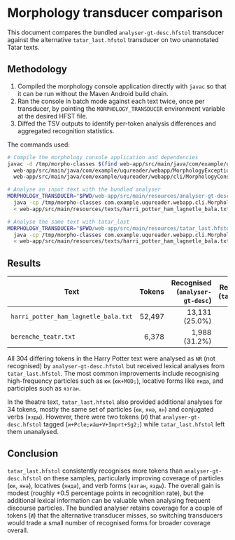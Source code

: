 # Morphology transducer comparison

This document compares the bundled `analyser-gt-desc.hfstol` transducer against the alternative `tatar_last.hfstol` transducer on two unannotated Tatar texts.

## Methodology

1. Compiled the morphology console application directly with `javac` so that it can be run without the Maven Android build chain.
2. Ran the console in batch mode against each text twice, once per transducer, by pointing the `MORPHOLOGY_TRANSDUCER` environment variable at the desired HFST file.
3. Diffed the TSV outputs to identify per-token analysis differences and aggregated recognition statistics.

The commands used:

```bash
# Compile the morphology console application and dependencies
javac -d /tmp/morpho-classes $(find web-app/src/main/java/com/example/uqureader/webapp/morphology -name '*.java') \
  web-app/src/main/java/com/example/uqureader/webapp/MorphologyException.java \
  web-app/src/main/java/com/example/uqureader/webapp/cli/MorphologyConsoleApplication.java

# Analyse an input text with the bundled analyser
MORPHOLOGY_TRANSDUCER="$PWD/web-app/src/main/resources/analyser-gt-desc.hfstol" \
  java -cp /tmp/morpho-classes com.example.uqureader.webapp.cli.MorphologyConsoleApplication \
  < web-app/src/main/resources/texts/harri_potter_ham_lagnetle_bala.txt > /tmp/harry_gt.tsv

# Analyse the same text with tatar_last
MORPHOLOGY_TRANSDUCER="$PWD/web-app/src/main/resources/tatar_last.hfstol" \
  java -cp /tmp/morpho-classes com.example.uqureader.webapp.cli.MorphologyConsoleApplication \
  < web-app/src/main/resources/texts/harri_potter_ham_lagnetle_bala.txt > /tmp/harry_last.tsv
```

## Results

| Text | Tokens | Recognised (`analyser-gt-desc`) | Recognised (`tatar_last`) | Difference count |
| --- | ---: | ---: | ---: | ---: |
| `harri_potter_ham_lagnetle_bala.txt` | 52,497 | 13,131 (25.0%) | 13,435 (25.6%) | 304 |
| `berenche_teatr.txt` | 6,378 | 1,988 (31.2%) | 2,020 (31.7%) | 36 |

All 304 differing tokens in the Harry Potter text were analysed as `NR` (not recognised) by `analyser-gt-desc.hfstol` but received lexical analyses from `tatar_last.hfstol`. The most common improvements include recognising high-frequency particles such as `юк` (`юк+MOD;`), locative forms like `янда`, and participles such as `язган`.

In the theatre text, `tatar_last.hfstol` also provided additional analyses for 34 tokens, mostly the same set of particles (`юк`, `янә`, `ян`) and conjugated verbs (`язды`). However, there were two tokens (`И`) that `analyser-gt-desc.hfstol` tagged (`и+Pcle;иӓш+V+Imprt+Sg2;`) while `tatar_last.hfstol` left them unanalysed.

## Conclusion

`tatar_last.hfstol` consistently recognises more tokens than `analyser-gt-desc.hfstol` on these samples, particularly improving coverage of particles (`юк`, `янә`), locatives (`янда`), and verb forms (`язган`, `язды`). The overall gain is modest (roughly +0.5 percentage points in recognition rate), but the additional lexical information can be valuable when analysing frequent discourse particles. The bundled analyser retains coverage for a couple of tokens (`И`) that the alternative transducer misses, so switching transducers would trade a small number of recognised forms for broader coverage overall.

